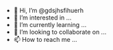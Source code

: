 - 👋 Hi, I’m @gdsjhsfihuerh
- 👀 I’m interested in ...
- 🌱 I’m currently learning ...
- 💞️ I’m looking to collaborate on ...
- 📫 How to reach me ...

<!---
gdsjhsfihuerh/gdsjhsfihuerh is a ✨ special ✨ repository because its `README.md` (this file) appears on your GitHub profile.
You can click the Preview link to take a look at your changes.
--->
